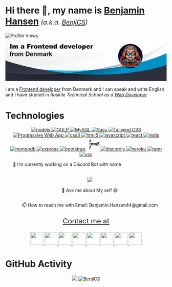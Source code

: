 <h1 style="font-weight: 700"> Hi there 👋, my name is <span style="text-decoration: underline">Benjamin Hansen</span> <i style="font-size: 20px; font-weight: 400">(a.k.a. <span style="text-decoration: underline">BenjiCS</span>)</i> </h1>
<img src="https://gpvc.arturio.dev/BenjiCS" alt="Profile Views"/>
<img src="https://raw.githubusercontent.com/BenjiCS/BenjiCS/master/banner.png" alt="banner"/>

<p>I am a <span style="text-decoration: underline">Frontend developer</span> from Denmark and I can speak and write English and I have studied in <i>Roskile Technical School as a</i> <i style="text-decoration: underline">Web Developer</i></p>

<h1>Technologies</h1>
<p align="center">
  <a text-decoration="none" href="https://nodejs.org/" title="Node.js">
    <img src="https://devicons.github.io/devicon/devicon.git/icons/nodejs/nodejs-original-wordmark.svg" alt="nodejs" width="40" height="40"/>
  </a>
  <a href="https://gulpjs.com/docs/en/getting-started/quick-start" title="GULP">
    <img src="https://upload.wikimedia.org/wikipedia/commons/7/72/Gulp.js_Logo.svg" alt="GULP" width="40" height="40"/>
  </a>
  <a href="https://dev.mysql.com/doc/" title="MySQL">
    <img src="https://pngimg.com/uploads/mysql/mysql_PNG23.png" alt="MySQL" width="40" height="40"/>
  </a>
  <a href="https://sass-lang.com/documentation" title="Sass">
    <img src="https://upload.wikimedia.org/wikipedia/commons/9/96/Sass_Logo_Color.svg" alt="Sass" width="40" height="40"/>
  </a>
  <a href="https://tailwindcss.com/docs/installation" title="TailwindCSS">
    <img src="https://i.imgur.com/osWktCq.png" alt="Tailwind CSS" width="40" height="40"/>
  </a>
  <a href="https://en.wikipedia.org/wiki/Progressive_web_application" title="ProgressiveWebApp">
    <img src="https://upload.wikimedia.org/wikipedia/commons/d/d5/Progressive_Web_Apps_Logo.svg" alt="Progressive Web App" width="40" height="40"/>
  </a>
  <a href="https://www.w3.org/TR/CSS2/" title="Cascading Style Sheet">
    <img src="https://devicons.github.io/devicon/devicon.git/icons/css3/css3-original-wordmark.svg" alt="css3" width="40" height="40"/>
  </a>
  <a href="https://html.spec.whatwg.org/" title="HyperText Markup Language">
    <img src="https://devicons.github.io/devicon/devicon.git/icons/html5/html5-original-wordmark.svg" alt="html5" width="40" height="40"/>
  </a>
  <a href="https://en.wikipedia.org/wiki/JavaScript" title="JavaScript">
    <img src="https://devicons.github.io/devicon/devicon.git/icons/javascript/javascript-original.svg" alt="javascript" width="40" height="40"/>
  </a>
  <a href="https://reactjs.org/" title="ReactJs">
    <img src="https://devicons.github.io/devicon/devicon.git/icons/react/react-original-wordmark.svg" alt="react" width="40" height="40"/>
  </a>
  <a href="https://redis.io/" title="Redis">
    <img src="https://devicons.github.io/devicon/devicon.git/icons/redis/redis-original-wordmark.svg" alt="redis" width="40" height="40"/>
  </a>
  <a href="https://www.mongodb.com/" title="MongoDB">
    <img src="https://devicons.github.io/devicon/devicon.git/icons/mongodb/mongodb-original-wordmark.svg" alt="mongodb" width="40" height="40"/> 
  </a>
  <a href="http://expressjs.com/" title="ExpressJs">
    <img src="https://devicons.github.io/devicon/devicon.git/icons/express/express-original-wordmark.svg" alt="express" width="40" height="40"/>
  <a href="https://getbootstrap.com/" title="Bootstrap">
    <img src="https://devicons.github.io/devicon/devicon.git/icons/bootstrap/bootstrap-plain.svg" alt="bootstrap" width="40" height="40"/>
  </a>
  <a href="https://canvasjs.com/" title="CanvasJs">
    <img src="https://raw.githubusercontent.com/Hardik0307/Hardik0307/master/assets/canvasjs-charts.svg" alt="canvasjs" width="40" height="40"/>
  </a>
  <a href="https://discord.js.org/" title="DiscordJs">
    <img src="https://discord.js.org/static/logo-square.png" alt="discordjs" width="40" height="40"/>
  </a>
  <a href="https://heroku.com/" title="Heroku">
    <img src="https://brand.heroku.com/static/media/heroku-logotype-vertical.f7e1193f.svg" alt="heroku" width="40" height="40"/>
  </a>
  <a href="https://www.npmjs.com/" title="Node Package Manager">
    <img src="https://clipground.com/images/npm-logo-png-6.png" alt="npm" width="40" height="40"/>
  </a>
  <a href="https://code.visualstudio.com/" title="Visual Studio Code">
    <img src="https://upload.wikimedia.org/wikipedia/commons/thumb/9/9a/Visual_Studio_Code_1.35_icon.svg/1200px-Visual_Studio_Code_1.35_icon.svg.png" alt="vsc" width="40" height="40">
  </a>
 </p>
 
<ul style="display: flex; align-items: center; flex-direction: column;">
  <p style="margin: 0">
    🔭 I’m currently working on a Discord Bot with name <a href="https://github.com/BenjiCS/Smiley-Face-Discord-Bot" target="blank" style="color: #ffffff; text-decoration: underline">Smiley Face Discord Bot</a
  </p>
  <p>
    <a href="https://top.gg/bot/705436648388690023"><img src="https://top.gg/api/widget/705436648388690023.svg"></a>
  </p
  <p style="margin: 0">
    💬 Ask me about My self 😄
  </p>
  <p style="margin: 0">
    📫 How to reach me with Email: Benjamin.Hansen44@gmail.com
  </p>
</ul>
 

<p align="center" style="font-size: 22px; text-decoration: underline">Contact me at</p>
 <p align="center">
<a href='https://github.com/BenjiCS' target="blank">
<img src='https://icongr.am/devicon/github-original-wordmark.svg?size=128&color=currentColor' width='40' height='40'>
</a>
<a href='https://www.linkedin.com/in/benjaminhansen44/' target="blank">
<img src='https://image.flaticon.com/icons/svg/174/174857.svg' width='40' height='40'>
</a>
<a href='https://www.facebook.com/BenjiCSHD' target="blank">
<img src='https://image.flaticon.com/icons/svg/1384/1384053.svg' width='40' height='40'>
</a>
<a href='https://www.instagram.com/BenjiCSDK/' target="blank">
<img src='https://image.flaticon.com/icons/svg/1384/1384063.svg' width='40' height='40'>
</a>
<a href='https://stackoverflow.com/users/10927248' target="blank">
<img src='https://cdn.sstatic.net/Sites/stackoverflow/company/Img/logos/so/so-icon.svg?v=f13ebeedfa9e' width='40' height='40'>
</a>
<a href='https://dev.to/BenjiCS' target="blank">
<img src='https://cdn.jsdelivr.net/npm/simple-icons@3.0.1/icons/dev-dot-to.svg' width='40' height='40'>
</a>
<a href='https://codepen.io/BenjiCS' target="blank">
<img src='https://image.flaticon.com/icons/svg/785/785252.svg' width='40' height='40'>
</a>
<a href='https://steamcommunity.com/id/BenjiCSHD/' target="blank">
<img src='https://www.seekicon.com/free-icon-download/steam-icon_3.svg' width='40' height='40'>
</a>
</p>

 <h1>GitHub Activity</h1>
 <p align="center">
<img height="150px" src="https://github-readme-stats.vercel.app/api?username=BenjiCS&show_icons=true&count_private=true&theme=tokyonight" />&nbsp;<img height="150px" src="https://github-readme-stats.vercel.app/api/top-langs/?username=BenjiCS&layout=compact&count_private=true&theme=tokyonight" alt="BenjiCS" />
</p>
